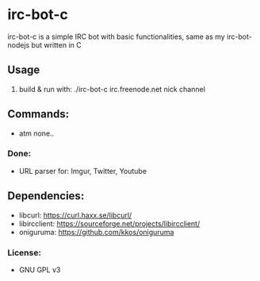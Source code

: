 # irc-bot-c

irc-bot-c is a simple IRC bot with basic functionalities, same as my irc-bot-nodejs but written in C

## Usage
1. build & run with: ./irc-bot-c irc.freenode.net nick channel

## Commands:
- atm none..

### Done:
- URL parser for: Imgur, Twitter, Youtube

## Dependencies:
- libcurl: https://curl.haxx.se/libcurl/
- libircclient: https://sourceforge.net/projects/libircclient/
- oniguruma: https://github.com/kkos/oniguruma

### License:
- GNU GPL v3
